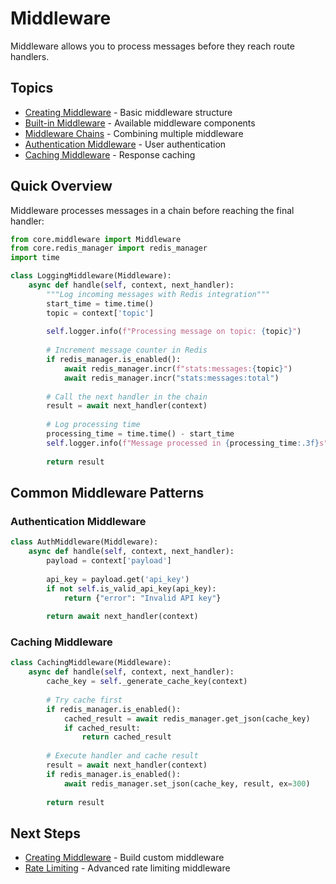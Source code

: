# Middleware

Middleware allows you to process messages before they reach route handlers.

## Topics

- [Creating Middleware](creating-middleware.md) - Basic middleware structure
- [Built-in Middleware](built-in-middleware.md) - Available middleware components
- [Middleware Chains](middleware-chains.md) - Combining multiple middleware
- [Authentication Middleware](authentication.md) - User authentication
- [Caching Middleware](caching.md) - Response caching

## Quick Overview

Middleware processes messages in a chain before reaching the final handler:

```python
from core.middleware import Middleware
from core.redis_manager import redis_manager
import time

class LoggingMiddleware(Middleware):
    async def handle(self, context, next_handler):
        """Log incoming messages with Redis integration"""
        start_time = time.time()
        topic = context['topic']
        
        self.logger.info(f"Processing message on topic: {topic}")
        
        # Increment message counter in Redis
        if redis_manager.is_enabled():
            await redis_manager.incr(f"stats:messages:{topic}")
            await redis_manager.incr("stats:messages:total")
        
        # Call the next handler in the chain
        result = await next_handler(context)
        
        # Log processing time
        processing_time = time.time() - start_time
        self.logger.info(f"Message processed in {processing_time:.3f}s")
        
        return result
```

## Common Middleware Patterns

### Authentication Middleware
```python
class AuthMiddleware(Middleware):
    async def handle(self, context, next_handler):
        payload = context['payload']
        
        api_key = payload.get('api_key')
        if not self.is_valid_api_key(api_key):
            return {"error": "Invalid API key"}
        
        return await next_handler(context)
```

### Caching Middleware
```python
class CachingMiddleware(Middleware):
    async def handle(self, context, next_handler):
        cache_key = self._generate_cache_key(context)
        
        # Try cache first
        if redis_manager.is_enabled():
            cached_result = await redis_manager.get_json(cache_key)
            if cached_result:
                return cached_result
        
        # Execute handler and cache result
        result = await next_handler(context)
        if redis_manager.is_enabled():
            await redis_manager.set_json(cache_key, result, ex=300)
        
        return result
```

## Next Steps

- [Creating Middleware](creating-middleware.md) - Build custom middleware
- [Rate Limiting](../rate-limiting/README.md) - Advanced rate limiting middleware
